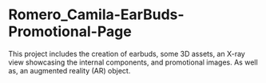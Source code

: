 # Romero_Camila-EarBuds-Promotional-Page
This project includes the creation of earbuds, some 3D assets, an X-ray view showcasing the internal components, and promotional images. As well as, an augmented reality (AR) object.
